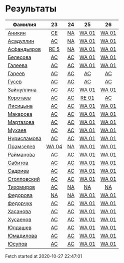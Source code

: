 # Результаты
Фамилия | 23| 24| 25| 26
---|:---:|:---:|:---:|:---:
[Аникин](Аникин/README.md)  | [CE](Аникин/23.md) | [NA](Аникин/24.md) | [WA 01](Аникин/25.md) | [WA 01](Аникин/26.md)
[Асадуллин](Асадуллин/README.md)  | [AC](Асадуллин/23.md) | [NA](Асадуллин/24.md) | [WA 01](Асадуллин/25.md) | [WA 01](Асадуллин/26.md)
[Асфандьяров](Асфандьяров/README.md)  | [RE 5](Асфандьяров/23.md) | [NA](Асфандьяров/24.md) | [WA 01](Асфандьяров/25.md) | [WA 01](Асфандьяров/26.md)
[Белесова](Белесова/README.md)  | [AC](Белесова/23.md) | [AC](Белесова/24.md) | [WA 01](Белесова/25.md) | [WA 01](Белесова/26.md)
[Галеева](Галеева/README.md)  | [AC](Галеева/23.md) | [AC](Галеева/24.md) | [WA 01](Галеева/25.md) | [WA 01](Галеева/26.md)
[Гареев](Гареев/README.md)  | [AC](Гареев/23.md) | [AC](Гареев/24.md) | [AC](Гареев/25.md) | [AC](Гареев/26.md)
[Гусев](Гусев/README.md)  | [AC](Гусев/23.md) | [AC](Гусев/24.md) | [AC](Гусев/25.md) | [AC](Гусев/26.md)
[Зайнуллина](Зайнуллина/README.md)  | [AC](Зайнуллина/23.md) | [AC](Зайнуллина/24.md) | [WA 01](Зайнуллина/25.md) | [WA 01](Зайнуллина/26.md)
[Коротаев](Коротаев/README.md)  | [AC](Коротаев/23.md) | [AC](Коротаев/24.md) | [RE 01](Коротаев/25.md) | [AC](Коротаев/26.md)
[Лисицына](Лисицына/README.md)  | [AC](Лисицына/23.md) | [AC](Лисицына/24.md) | [WA 01](Лисицына/25.md) | [WA 01](Лисицына/26.md)
[Макарова](Макарова/README.md)  | [AC](Макарова/23.md) | [AC](Макарова/24.md) | [WA 01](Макарова/25.md) | [WA 01](Макарова/26.md)
[Мартазова](Мартазова/README.md)  | [AC](Мартазова/23.md) | [AC](Мартазова/24.md) | [WA 01](Мартазова/25.md) | [WA 01](Мартазова/26.md)
[Мухаев](Мухаев/README.md)  | [AC](Мухаев/23.md) | [AC](Мухаев/24.md) | [WA 01](Мухаев/25.md) | [WA 01](Мухаев/26.md)
[Нурисламова](Нурисламова/README.md)  | [AC](Нурисламова/23.md) | [AC](Нурисламова/24.md) | [WA 01](Нурисламова/25.md) | [WA 01](Нурисламова/26.md)
[Прамзелев](Прамзелев/README.md)  | [WA 04](Прамзелев/23.md) | [NA](Прамзелев/24.md) | [WA 01](Прамзелев/25.md) | [WA 01](Прамзелев/26.md)
[Райманова](Райманова/README.md)  | [AC](Райманова/23.md) | [AC](Райманова/24.md) | [WA 01](Райманова/25.md) | [WA 01](Райманова/26.md)
[Сабитов](Сабитов/README.md)  | [AC](Сабитов/23.md) | [AC](Сабитов/24.md) | [WA 01](Сабитов/25.md) | [WA 01](Сабитов/26.md)
[Садриев](Садриев/README.md)  | [AC](Садриев/23.md) | [AC](Садриев/24.md) | [WA 01](Садриев/25.md) | [WA 01](Садриев/26.md)
[Столповский](Столповский/README.md)  | [AC](Столповский/23.md) | [AC](Столповский/24.md) | [WA 01](Столповский/25.md) | [WA 01](Столповский/26.md)
[Тихомиров](Тихомиров/README.md)  | [AC](Тихомиров/23.md) | [NA](Тихомиров/24.md) | [NA](Тихомиров/25.md) | [NA](Тихомиров/26.md)
[Федорова](Федорова/README.md)  | [NA](Федорова/23.md) | [NA](Федорова/24.md) | [WA 01](Федорова/25.md) | [WA 01](Федорова/26.md)
[Федорчук](Федорчук/README.md)  | [AC](Федорчук/23.md) | [AC](Федорчук/24.md) | [WA 01](Федорчук/25.md) | [WA 01](Федорчук/26.md)
[Хасанова](Хасанова/README.md)  | [AC](Хасанова/23.md) | [AC](Хасанова/24.md) | [WA 01](Хасанова/25.md) | [WA 01](Хасанова/26.md)
[Хусаенов](Хусаенов/README.md)  | [AC](Хусаенов/23.md) | [AC](Хусаенов/24.md) | [WA 01](Хусаенов/25.md) | [WA 01](Хусаенов/26.md)
[Юлдашев](Юлдашев/README.md)  | [AC](Юлдашев/23.md) | [AC](Юлдашев/24.md) | [WA 01](Юлдашев/25.md) | [WA 01](Юлдашев/26.md)
[Юмадилова](Юмадилова/README.md)  | [AC](Юмадилова/23.md) | [AC](Юмадилова/24.md) | [WA 01](Юмадилова/25.md) | [WA 01](Юмадилова/26.md)
[Юсупов](Юсупов/README.md)  | [AC](Юсупов/23.md) | [AC](Юсупов/24.md) | [WA 01](Юсупов/25.md) | [WA 01](Юсупов/26.md)

Fetch started at 2020-10-27 22:47:01
